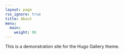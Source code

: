 ```yaml
---
layout: page
rss_ignore: true
title: About
menu:
  main:
    weight: 90
---
```


This is a demonstration site for the Hugo Gallery theme.
